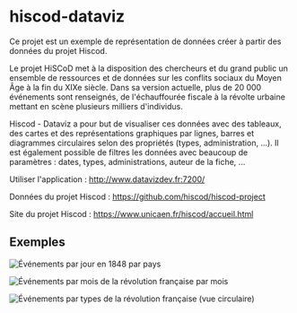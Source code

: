 # hiscod-dataviz
Ce projet est un exemple de représentation de données créer à partir des données du projet Hiscod.

Le projet HiSCoD met à la disposition des chercheurs et du grand public un ensemble de ressources et de données sur les conflits sociaux du Moyen Âge à la fin du XIXe siècle. Dans sa version actuelle, plus de 20 000 événements sont renseignés, de l'échauffourée fiscale à la révolte urbaine mettant en scène plusieurs milliers d'individus.

Hiscod - Dataviz a pour but de visualiser ces données avec des tableaux, des cartes et des représentations graphiques par lignes, barres et diagrammes circulaires selon des propriétés (types, administration, ...).
Il est également possible de filtres les données avec beaucoup de paramètres : dates, types, administrations, auteur de la fiche, ...

Utiliser l'application : http://www.datavizdev.fr:7200/

Données du projet Hiscod : https://github.com/hiscod/hiscod-project

Site du projet Hiscod : https://www.unicaen.fr/hiscod/accueil.html


## Exemples

![Événements par jour en 1848 par pays](http://www.datavizdev.fr:7200/img/1848_par_pays.png "Événements par jour en 1848 par pays")

![Événements par mois de la révolution française par mois](http://www.datavizdev.fr:7200/img/revFR_regions.png "Événements par mois de la révolution française par mois")

![Événements par types de la révolution française (vue circulaire)](http://www.datavizdev.fr:7200/img/types_events_refFR.png "Événements par types de la révolution française (vue circulaire)")




